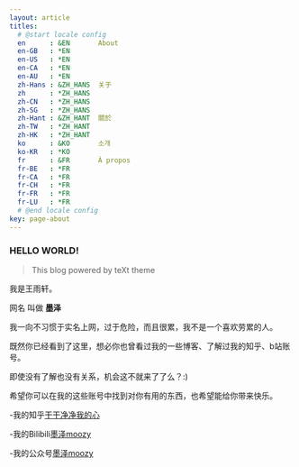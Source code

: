 ```yaml
---
layout: article
titles:
  # @start locale config
  en      : &EN       About
  en-GB   : *EN
  en-US   : *EN
  en-CA   : *EN
  en-AU   : *EN
  zh-Hans : &ZH_HANS  关于
  zh      : *ZH_HANS
  zh-CN   : *ZH_HANS
  zh-SG   : *ZH_HANS
  zh-Hant : &ZH_HANT  關於
  zh-TW   : *ZH_HANT
  zh-HK   : *ZH_HANT
  ko      : &KO       소개
  ko-KR   : *KO
  fr      : &FR       À propos
  fr-BE   : *FR
  fr-CA   : *FR
  fr-CH   : *FR
  fr-FR   : *FR
  fr-LU   : *FR
  # @end locale config
key: page-about
---
```


### HELLO WORLD! 
>This blog powered by teXt theme  

我是王雨轩。  

网名 叫做 **墨泽**  

我一向不习惯于实名上网，过于危险，而且很累，我不是一个喜欢劳累的人。  

既然你已经看到了这里，想必你也曾看过我的一些博客、了解过我的知乎、b站账号。  

即使没有了解也没有关系，机会这不就来了了么？:)  

希望你可以在我的这些账号中找到对你有用的东西，也希望能给你带来快乐。  


-我的知乎[干干净净我的心](https://www.zhihu.com/people/gan-gan-jing-jing-51-90 "干干净净我的心")  

-我的Bilibili[墨泽moozy]( https://space.bilibili.com/441318523 "欢迎您！")  

-我的公众号[墨泽moozy](#hellomoozy)  


